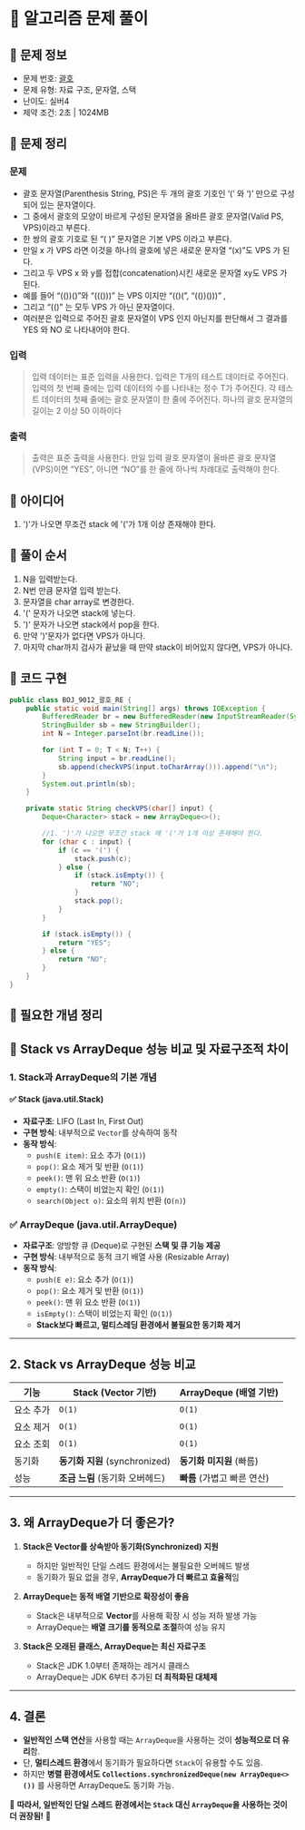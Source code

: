 # 📝 알고리즘 문제 풀이
## 🔹 문제 정보
  * 문제 번호: [괄호](https://www.acmicpc.net/problem/9012)
  * 문제 유형: 자료 구조, 문자열, 스택
  * 난이도: 실버4
  * 제약 조건: 2초 | 1024MB

## 🔹 문제 정리
### 문제
  * 괄호 문자열(Parenthesis String, PS)은 두 개의 괄호 기호인 ‘(’ 와 ‘)’ 만으로 구성되어 있는 문자열이다. 
  * 그 중에서 괄호의 모양이 바르게 구성된 문자열을 올바른 괄호 문자열(Valid PS, VPS)이라고 부른다. 
  * 한 쌍의 괄호 기호로 된 “( )” 문자열은 기본 VPS 이라고 부른다. 
  * 만일 x 가 VPS 라면 이것을 하나의 괄호에 넣은 새로운 문자열 “(x)”도 VPS 가 된다. 
  * 그리고 두 VPS x 와 y를 접합(concatenation)시킨 새로운 문자열 xy도 VPS 가 된다. 
  * 예를 들어 “(())()”와 “((()))” 는 VPS 이지만 “(()(”, “(())()))” , 
  * 그리고 “(()” 는 모두 VPS 가 아닌 문자열이다.
  * 여러분은 입력으로 주어진 괄호 문자열이 VPS 인지 아닌지를 판단해서 그 결과를 YES 와 NO 로 나타내어야 한다.

### 입력
  > 입력 데이터는 표준 입력을 사용한다. 입력은 T개의 테스트 데이터로 주어진다. 
  > 입력의 첫 번째 줄에는 입력 데이터의 수를 나타내는 정수 T가 주어진다. 
  > 각 테스트 데이터의 첫째 줄에는 괄호 문자열이 한 줄에 주어진다. 하나의 괄호 문자열의 길이는 2 이상 50 이하이다
  
### 출력
  > 출력은 표준 출력을 사용한다. 만일 입력 괄호 문자열이 올바른 괄호 문자열(VPS)이면 “YES”, 
  > 아니면 “NO”를 한 줄에 하나씩 차례대로 출력해야 한다.



## 🔹 아이디어
1. ')'가 나오면 무조건 stack 에 '('가 1개 이상 존재해야 한다.
 
## 🔹 풀이 순서
1. N을 입력받는다.
2. N번 만큼 문자열 입력 받는다.
3. 문자열을 char array로 변경한다.
4. '(' 문자가 나오면 stack에 넣는다.
5. ')' 문자가 나오면 stack에서 pop을 한다.
6. 만약 ')'문자가 없다면 VPS가 아니다.
7. 마지막 char까지 검사가 끝났을 때 만약 stack이 비어있지 않다면, VPS가 아니다.


## 🔹 코드 구현
```java
public class BOJ_9012_괄호_RE {
    public static void main(String[] args) throws IOException {
        BufferedReader br = new BufferedReader(new InputStreamReader(System.in));
        StringBuilder sb = new StringBuilder();
        int N = Integer.parseInt(br.readLine());

        for (int T = 0; T < N; T++) {
            String input = br.readLine();
            sb.append(checkVPS(input.toCharArray())).append("\n");
        }
        System.out.println(sb);
    }

    private static String checkVPS(char[] input) {
        Deque<Character> stack = new ArrayDeque<>();

        //1. ')'가 나오면 무조건 stack 에 '('가 1개 이상 존재해야 한다.
        for (char c : input) {
            if (c == '(') {
                stack.push(c);
            } else {
                if (stack.isEmpty()) {
                    return "NO";
                }
                stack.pop();
            }
        }

        if (stack.isEmpty()) {
            return "YES";
        } else {
            return "NO";
        }
    }
}

```
## 🔹 필요한 개념 정리
## 📌 Stack vs ArrayDeque 성능 비교 및 자료구조적 차이

### 1. Stack과 ArrayDeque의 기본 개념
#### ✅ Stack (java.util.Stack)
- **자료구조**: LIFO (Last In, First Out)
- **구현 방식**: 내부적으로 `Vector`를 상속하여 동작
- **동작 방식**:
  - `push(E item)`: 요소 추가 (`O(1)`)
  - `pop()`: 요소 제거 및 반환 (`O(1)`)
  - `peek()`: 맨 위 요소 반환 (`O(1)`)
  - `empty()`: 스택이 비었는지 확인 (`O(1)`)
  - `search(Object o)`: 요소의 위치 반환 (`O(n)`)

### ✅ ArrayDeque (java.util.ArrayDeque)
- **자료구조**: 양방향 큐 (Deque)로 구현된 **스택 및 큐 기능 제공**
- **구현 방식**: 내부적으로 동적 크기 배열 사용 (Resizable Array)
- **동작 방식**:
  - `push(E e)`: 요소 추가 (`O(1)`)
  - `pop()`: 요소 제거 및 반환 (`O(1)`)
  - `peek()`: 맨 위 요소 반환 (`O(1)`)
  - `isEmpty()`: 스택이 비었는지 확인 (`O(1)`)
  - **Stack보다 빠르고, 멀티스레딩 환경에서 불필요한 동기화 제거**

---

## 2. Stack vs ArrayDeque 성능 비교
| 기능        | Stack (Vector 기반) | ArrayDeque (배열 기반) |
|------------|------------------|------------------|
| 요소 추가  | `O(1)` | `O(1)` |
| 요소 제거  | `O(1)` | `O(1)` |
| 요소 조회  | `O(1)` | `O(1)` |
| 동기화     | **동기화 지원** (synchronized) | **동기화 미지원** (빠름) |
| 성능       | **조금 느림** (동기화 오버헤드) | **빠름** (가볍고 빠른 연산) |

---

## 3. 왜 ArrayDeque가 더 좋은가?
1. **Stack은 Vector를 상속받아 동기화(Synchronized) 지원**
   - 하지만 일반적인 단일 스레드 환경에서는 불필요한 오버헤드 발생
   - 동기화가 필요 없을 경우, **ArrayDeque가 더 빠르고 효율적**임

2. **ArrayDeque는 동적 배열 기반으로 확장성이 좋음**
   - Stack은 내부적으로 **Vector**를 사용해 확장 시 성능 저하 발생 가능
   - ArrayDeque는 **배열 크기를 동적으로 조절**하여 성능 유지

3. **Stack은 오래된 클래스, ArrayDeque는 최신 자료구조**
   - Stack은 JDK 1.0부터 존재하는 레거시 클래스
   - ArrayDeque는 JDK 6부터 추가된 **더 최적화된 대체제**

---

## 4. 결론
- **일반적인 스택 연산**을 사용할 때는 `ArrayDeque`을 사용하는 것이 **성능적으로 더 유리**함.
- 단, **멀티스레드 환경**에서 동기화가 필요하다면 `Stack`이 유용할 수도 있음.
- 하지만 **병렬 환경에서도 `Collections.synchronizedDeque(new ArrayDeque<>())`** 를 사용하면 ArrayDeque도 동기화 가능.

🔹 **따라서, 일반적인 단일 스레드 환경에서는 `Stack` 대신 `ArrayDeque`을 사용하는 것이 더 권장됨!** 🔹
```